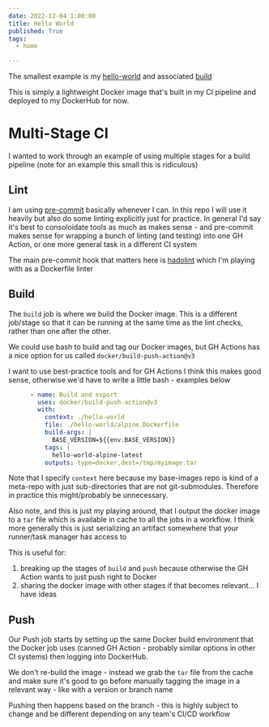 ```yaml
---
date: 2022-12-04 1:00:00
title: Hello World
published: True
tags:
  - home

---
```


The smallest example is my
[hello-world](https://github.com/pypeaday/pypeaday-base-images/tree/main/hello-world)
and associated
[build](https://github.com/pypeaday/pypeaday-base-images/blob/main/.github/workflows/ci-hello-world.yml)

This is simply a lightweight Docker image that's built in my CI pipeline and
deployed to my DockerHub for now.

# Multi-Stage CI

I wanted to work through an example of using multiple stages for a build
pipeline (note for an example this small this is ridiculous)

## Lint

I am using [pre-commit]() basically whenever I can. In this repo I will use it
heavily but also do some linting explicitly just for practice. In general I'd
say it's best to consoloidate tools as much as makes sense - and pre-commit
makes sense for wrapping a bunch of linting (and testing) into one GH Action,
or one more general task in a different CI system

The main pre-commit hook that matters here is
[hadolint](https://github.com/hadolint/hadolint) which I'm playing with as a
Dockerfile linter

## Build

The `build` job is where we build the Docker image. This is a different
job/stage so that it can be running at the same time as the lint checks, rather
than one after the other.

We could use bash to build and tag our Docker images, but GH Actions has a nice option for us called `docker/build-push-action@v3`

I want to use best-practice tools and for GH Actions I think this makes good
sense, otherwise we'd have to write a little bash - examples below

```yaml
      - name: Build and export
        uses: docker/build-push-action@v3
        with:
          context: ./hello-world
          file: ./hello-world/alpine.Dockerfile
          build-args: |
            BASE_VERSION=${{env.BASE_VERSION}}
          tags: |
            hello-world-alpine-latest
          outputs: type=docker,dest=/tmp/myimage.tar
```

Note that I specify `context` here because my base-images repo is kind of a
meta-repo with just sub-directories that are not git-submodules. Therefore in
practice this might/probably be unnecessary.

Also note, and this is just my playing around, that I output the docker image
to a `tar` file which is available in cache to all the jobs in a workflow. I
think more generally this is just serializing an artifact somewhere that your
runner/task manager has access to

This is useful for:
  1. breaking up the stages of `build` and `push` because otherwise the GH Action wants to just push right to Docker
  2. sharing the docker image with other stages if that becomes relevant... I have ideas

## Push

Our Push job starts by setting up the same Docker build environment that the
Docker job uses (canned GH Action - probably similar options in other CI
systems) then logging into DockerHub.

We don't re-build the image - instead we grab the `tar` file from the cache and
make sure it's good to go before manually tagging the image in a relevant way -
like with a version or branch name

Pushing then happens based on the branch - this is highly subject to change and
be different depending on any team's CI/CD workflow
